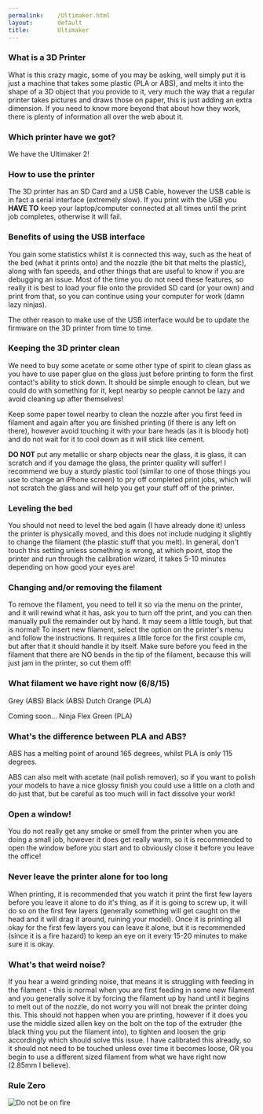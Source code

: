 ```yaml
---
permalink:    /Ultimaker.html
layout:       default
title:        Ultimaker
---
```


### What is a 3D Printer

What is this crazy magic, some of you may be asking, well simply put it is just a machine that takes some plastic (PLA or ABS), and melts it into the shape of a 3D object that you provide to it, very much the way that a regular printer takes pictures and draws those on paper, this is just adding an extra dimension. If you need to know more beyond that about how they work, there is plenty of information all over the web about it.

### Which printer have we got?

 We have the Ultimaker 2!

### How to use the printer

 The 3D printer has an SD Card and a USB Cable, however the USB cable is in fact a serial interface (extremely slow). If you print with the USB you **HAVE TO** keep your laptop/computer connected at all times until the print job completes, otherwise it will fail.

### Benefits of using the USB interface

 You gain some statistics whilst it is connected this way, such as the heat of the bed (what it prints onto) and the nozzle (the bit that melts the plastic), along with fan speeds, and other things that are useful to know if you are debugging an issue. Most of the time you do not need these features, so really it is best to load your file onto the provided SD card (or your own) and print from that, so you can continue using your computer for work (damn lazy ninjas).

 The other reason to make use of the USB interface would be to update the firmware on the 3D printer from time to time.

### Keeping the 3D printer clean

We need to buy some acetate or some other type of spirit to clean glass as you have to use paper glue on the glass just before printing to form the first contact's ability to stick down. It should be simple enough to clean, but we could do with something for it, kept nearby so people cannot be lazy and avoid cleaning up after themselves!

Keep some paper towel nearby to clean the nozzle after you first feed in filament and again after you are finished printing (if there is any left on there), however avoid touching it with your bare heads (as it is bloody hot) and do not wait for it to cool down as it will stick like cement.

**DO NOT** put any metallic or sharp objects near the glass, it is glass, it can scratch and if you damage the glass, the printer quality will suffer! I recommend we buy a sturdy plastic tool (similar to one of those things you use to change an iPhone screen) to pry off completed print jobs, which will not scratch the glass and will help you get your stuff off of the printer.

### Leveling the bed

You should not need to level the bed again (I have already done it) unless the printer is physically moved, and this does not include nudging it slightly to change the filament (the plastic stuff that you melt). In general, don't touch this setting unless something is wrong, at which point, stop the printer and run through the calibration wizard, it takes 5-10 minutes depending on how good your eyes are!


### Changing and/or removing the filament

To remove the filament, you need to tell it so via the menu on the printer, and it will rewind what it has, ask you to turn off the print, and you can then manually pull the remainder out by hand. It may seem a little tough, but that is normal! To insert new filament, select the option on the printer's menu and follow the instructions. It requires a little force for the first couple cm, but after that it should handle it by itself. Make sure before you feed in the filament that there are NO bends in the tip of the filament, because this will just jam in the printer, so cut them off!

### What filament we have right now (6/8/15)

Grey (ABS)
Black (ABS)
Dutch Orange (PLA)

Coming soon...
Ninja Flex Green (PLA)

### What's the difference between PLA and ABS?

ABS has a melting point of around 165 degrees, whilst PLA is only 115 degrees.

ABS can also melt with acetate (nail polish remover), so if you want to polish your models to have a nice glossy finish you could use a little on a cloth and do just that, but be careful as too much will in fact dissolve your work!

### Open a window!

You do not really get any smoke or smell from the printer when you are doing a small job, however it does get really warm, so it is recommended to open the window before you start and to obviously close it before you leave the office!

### Never leave the printer alone for too long

When printing, it is recommended that you watch it print the first few layers before you leave it alone to do it's thing, as if it is going to screw up, it will do so on the first few layers (generally something will get caught on the head and it will drag it around, ruining your model). Once it is printing all okay for the first few layers you can leave it alone, but it is recommended (since it is a fire hazard) to keep an eye on it every 15-20 minutes to make sure it is okay.

### What's that weird noise?

If you hear a weird grinding noise, that means it is struggling with feeding in the filament - this is normal when you are first feeding in some new filament and you generally solve it by forcing the filament up by hand until it begins to melt out of the nozzle, do not worry you will not break the printer doing this. This should not happen when you are printing, however if it does you use the middle sized allen key on the bolt on the top of the extruder (the black thing you put the filament into), to tighten and loosen the grip accordingly which should solve this issue. I have calibrated this already, so it should not need to be touched unless over time it becomes loose, OR you begin to use a different sized filament from what we have right now (2.85mm I believe).

### Rule Zero

![Do not be on fire](https://c1.staticflickr.com/7/6068/6027319472_cb42e8a70d_b.jpg)
